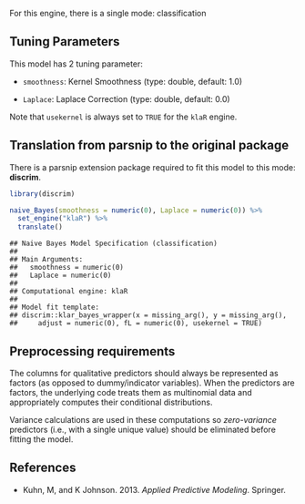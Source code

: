 


For this engine, there is a single mode: classification

## Tuning Parameters




This model has 2 tuning parameter:

- `smoothness`: Kernel Smoothness (type: double, default: 1.0)

- `Laplace`: Laplace Correction (type: double, default: 0.0)

Note that `usekernel` is always set to `TRUE` for the `klaR` engine.

## Translation from parsnip to the original package

There is a parsnip extension package required to fit this model to this mode: **discrim**.


```r
library(discrim)

naive_Bayes(smoothness = numeric(0), Laplace = numeric(0)) %>% 
  set_engine("klaR") %>% 
  translate()
```

```
## Naive Bayes Model Specification (classification)
## 
## Main Arguments:
##   smoothness = numeric(0)
##   Laplace = numeric(0)
## 
## Computational engine: klaR 
## 
## Model fit template:
## discrim::klar_bayes_wrapper(x = missing_arg(), y = missing_arg(), 
##     adjust = numeric(0), fL = numeric(0), usekernel = TRUE)
```

## Preprocessing requirements

The columns for qualitative predictors should always be represented as factors (as opposed to dummy/indicator variables). When the predictors are factors, the underlying code treats them as multinomial data and appropriately computes their conditional distributions. 


Variance calculations are used in these computations so _zero-variance_ predictors (i.e., with a single unique value) should be eliminated before fitting the model. 



## References

 - Kuhn, M, and K Johnson. 2013. _Applied Predictive Modeling_. Springer.
